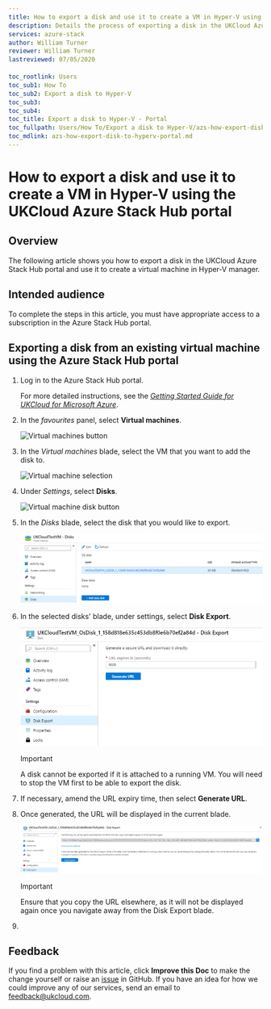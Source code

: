 ```yaml
---
title: How to export a disk and use it to create a VM in Hyper-V using the UKCloud Azure Stack Hub portal
description: Details the process of exporting a disk in the UKCloud Azure Stack Hub portal and then using it to create a virtual machine in Hyper-V manager
services: azure-stack
author: William Turner
reviewer: William Turner 
lastreviewed: 07/05/2020

toc_rootlink: Users
toc_sub1: How To
toc_sub2: Export a disk to Hyper-V
toc_sub3:
toc_sub4:
toc_title: Export a disk to Hyper-V - Portal
toc_fullpath: Users/How To/Export a disk to Hyper-V/azs-how-export-disk-to-hyperv-portal.md
toc_mdlink: azs-how-export-disk-to-hyperv-portal.md
---
```


# How to export a disk and use it to create a VM in Hyper-V using the UKCloud Azure Stack Hub portal

## Overview

The following article shows you how to export a disk in the UKCloud Azure Stack Hub portal and use it to create a virtual machine in Hyper-V manager.

## Intended audience

To complete the steps in this article, you must have appropriate access to a subscription in the Azure Stack Hub portal.

## Exporting a disk from an existing virtual machine using the Azure Stack Hub portal

1. Log in to the Azure Stack Hub portal.

    For more detailed instructions, see the [*Getting Started Guide for UKCloud for Microsoft Azure*](azs-gs.md).

2. In the *favourites* panel, select **Virtual machines**.

    ![Virtual machines button](images/azsp_vmsmenu.png)

3. In the *Virtual machines* blade, select the VM that you want to add the disk to.

    ![Virtual machine selection](images/azs-browser-button-vm-disks.png)

4. Under *Settings*, select **Disks**.

    ![Virtual machine disk button](images/azs-browser-button-vm-disks-setting.png)

5. In the *Disks* blade, select the disk that you would like to export.

    ![Disks blade - Select disk](images/azs-browser-vm-disks.png)

6. In the selected disks' blade, under settings, select **Disk Export**.
    
    ![Disks blade - Disk export](images/azs-browser-vm-disks-export.png)

    > [!IMPORTANT]
    > A disk cannot be exported if it is attached to a running VM. You will need to stop the VM first to be able to export the disk.

7. If necessary, amend the URL expiry time, then select **Generate URL**.

8. Once generated, the URL will be displayed in the current blade.

    ![Disks blade - Disk export](images/azs-browser-vm-disks-export-url.png)

    > [!IMPORTANT]
    > Ensure that you copy the URL elsewhere, as it will not be displayed again once you navigate away from the Disk Export blade.

9. 

## Feedback

If you find a problem with this article, click **Improve this Doc** to make the change yourself or raise an [issue](https://github.com/UKCloud/documentation/issues) in GitHub. If you have an idea for how we could improve any of our services, send an email to <feedback@ukcloud.com>.
